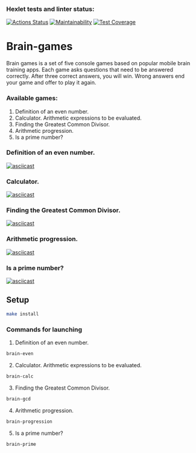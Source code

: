 ### Hexlet tests and linter status:
[![Actions Status](https://github.com/veter0ck/frontend-project-44/workflows/hexlet-check/badge.svg)](https://github.com/veter0ck/frontend-project-44/actions)
[![Maintainability](https://api.codeclimate.com/v1/badges/b15d3e6dc27a1855fdf6/maintainability)](https://codeclimate.com/github/veter0ck/frontend-project-44/maintainability)
[![Test Coverage](https://api.codeclimate.com/v1/badges/b15d3e6dc27a1855fdf6/test_coverage)](https://codeclimate.com/github/veter0ck/frontend-project-44/test_coverage)

# Brain-games

Brain games is a set of five console games based on popular mobile brain training apps. Each game asks questions that need to be answered correctly. After three correct answers, you will win. Wrong answers end your game and offer to play it again.

### Available games:

1. Definition of an even number.
2. Calculator. Arithmetic expressions to be evaluated.
3. Finding the Greatest Common Divisor.
4. Arithmetic progression.
5. Is a prime number?

### Definition of an even number.

[![asciicast](https://asciinema.org/a/1VD9Ob8575gOBvQOFC8XAqrmC.svg)](https://asciinema.org/a/1VD9Ob8575gOBvQOFC8XAqrmC)

### Calculator.

[![asciicast](https://asciinema.org/a/HSSyliPCjFCEdale85U6dG1Re.svg)](https://asciinema.org/a/HSSyliPCjFCEdale85U6dG1Re)

### Finding the Greatest Common Divisor.

[![asciicast](https://asciinema.org/a/pI4qIccxfWLLy8o1OnRNMD6BA.svg)](https://asciinema.org/a/pI4qIccxfWLLy8o1OnRNMD6BA)

### Arithmetic progression.

[![asciicast](https://asciinema.org/a/ORgP5Q0HtZVaHiSy8lshaneZ6.svg)](https://asciinema.org/a/ORgP5Q0HtZVaHiSy8lshaneZ6)

### Is a prime number?

[![asciicast](https://asciinema.org/a/dAAZ8k61qMth6oJmJFD7QOvB8.svg)](https://asciinema.org/a/dAAZ8k61qMth6oJmJFD7QOvB8)

## Setup

```bash
make install
```

### Commands for launching

1. Definition of an even number.

```bash
brain-even
```

2. Calculator. Arithmetic expressions to be evaluated.

```bash
brain-calc
```

3. Finding the Greatest Common Divisor.

```bash
brain-gcd
```

4. Arithmetic progression.

```bash
brain-progression
```

5. Is a prime number?

```bash
brain-prime
```
